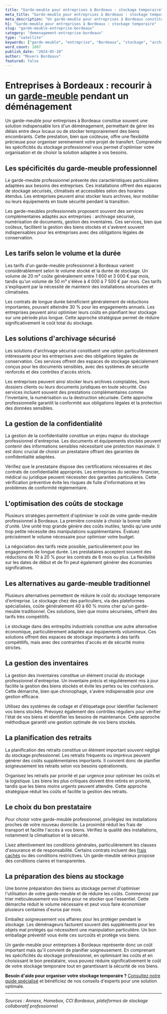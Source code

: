 ```yaml
---
title: "Garde-meuble pour entreprises à Bordeaux : stockage temporaire"
meta_title: "Garde-meuble pour entreprises à Bordeaux : stockage temporaire"
meta_description: "Un garde-meuble pour entreprises à Bordeaux constitue souvent une solution indispensable lors d'un déménagement, permettant de gérer les délais entre ."
h1: "Garde-meuble pour entreprises à Bordeaux : stockage temporaire"
slug: "garde-meuble-entreprise-bordeaux"
category: "demenagement-entreprise-bordeaux"
type: "satellite"
keywords: ["garde-meuble", "entreprise", "Bordeaux", "stockage", "archives"]
word_count: 1087
publish_date: "2024-05-20"
author: "Movers Bordeaux"
featured: false
---
```



# Entreprises à Bordeaux : recourir à un [garde-meuble](/blog/garde-meuble-bordeaux/garde-meuble-bordeaux-guide) pendant un déménagement

Un garde-meuble pour entreprises à Bordeaux constitue souvent une solution indispensable lors d'un déménagement, permettant de gérer les délais entre deux locaux ou de stocker temporairement des biens encombrants. Cette prestation, bien que coûteuse, offre une flexibilité précieuse pour organiser sereinement votre projet de transfert. Comprendre les spécificités du stockage professionnel vous permet d'optimiser votre organisation et de choisir la solution adaptée à vos besoins.

## Les spécificités du garde-meuble professionnel

Le garde-meuble professionnel présente des caractéristiques particulières adaptées aux besoins des entreprises. Ces installations offrent des espaces de stockage sécurisés, climatisés et accessibles selon des horaires étendus. Les entreprises peuvent ainsi stocker leurs archives, leur mobilier ou leurs équipements en toute sécurité pendant la transition.

Les garde-meubles professionnels proposent souvent des services complémentaires adaptés aux entreprises : archivage sécurisé, numérisation de documents, gestion des inventaires. Ces services, bien que coûteux, facilitent la gestion des biens stockés et s'avèrent souvent indispensables pour les entreprises avec des obligations légales de conservation.

## Les tarifs selon le volume et la durée

Les tarifs d'un garde-meuble professionnel à Bordeaux varient considérablement selon le volume stocké et la durée de stockage. Un volume de 20 m³ coûte généralement entre 1 600 et 3 000 € par mois, tandis qu'un volume de 50 m³ s'élève à 4 000 à 7 500 € par mois. Ces tarifs s'expliquent par la nécessité de maintenir des installations sécurisées et climatisées.

Les contrats de longue durée bénéficient généralement de réductions importantes, pouvant atteindre 30 % pour les engagements annuels. Les entreprises peuvent ainsi optimiser leurs coûts en planifiant leur stockage sur une période plus longue. Cette approche stratégique permet de réduire significativement le coût total du stockage.

## Les solutions d'archivage sécurisé

Les solutions d'archivage sécurisé constituent une option particulièrement intéressante pour les entreprises avec des obligations légales de conservation. Ces services offrent des espaces de stockage spécialement conçus pour les documents sensibles, avec des systèmes de sécurité renforcés et des contrôles d'accès stricts.

Les entreprises peuvent ainsi stocker leurs archives comptables, leurs dossiers clients ou leurs documents juridiques en toute sécurité. Ces services incluent souvent des prestations complémentaires comme l'inventaire, la numérisation ou la destruction sécurisée. Cette approche professionnelle garantit la conformité aux obligations légales et la protection des données sensibles.

## La gestion de la confidentialité

La gestion de la confidentialité constitue un enjeu majeur du stockage professionnel d'entreprise. Les documents et équipements stockés peuvent contenir des informations sensibles nécessitant une protection maximale. Il est donc crucial de choisir un prestataire offrant des garanties de confidentialité adaptées.

Vérifiez que le prestataire dispose des certifications nécessaires et des contrats de confidentialité appropriés. Les entreprises du secteur financier, médical ou juridique peuvent nécessiter des garanties particulières. Cette vérification préventive évite les risques de fuite d'informations et les problèmes de conformité réglementaire.

## L'optimisation des coûts de stockage

Plusieurs stratégies permettent d'optimiser le coût de votre garde-meuble professionnel à Bordeaux. La première consiste à choisir la bonne taille d'unité. Une unité trop grande génère des coûts inutiles, tandis qu'une unité trop petite nécessite des manipulations supplémentaires. Évaluez précisément le volume nécessaire pour optimiser votre budget.

La négociation des tarifs reste possible, particulièrement pour les engagements de longue durée. Les prestataires acceptent souvent des réductions de 10 à 20 % pour les contrats de 6 mois ou plus. La flexibilité sur les dates de début et de fin peut également générer des économies significatives.

## Les alternatives au garde-meuble traditionnel

Plusieurs alternatives permettent de réduire le coût du stockage temporaire d'entreprise. Le stockage chez des particuliers, via des plateformes spécialisées, coûte généralement 40 à 60 % moins cher qu'un garde-meuble traditionnel. Ces solutions, bien que moins sécurisées, offrent des tarifs très compétitifs.

Le stockage dans des entrepôts industriels constitue une autre alternative économique, particulièrement adaptée aux équipements volumineux. Ces solutions offrent des espaces de stockage importants à des tarifs compétitifs, mais avec des contraintes d'accès et de sécurité moins strictes.

## La gestion des inventaires

La gestion des inventaires constitue un élément crucial du stockage professionnel d'entreprise. Un inventaire précis et régulièrement mis à jour facilite la gestion des biens stockés et évite les pertes ou les confusions. Cette démarche, bien que chronophage, s'avère indispensable pour une gestion efficace.

Utilisez des systèmes de codage et d'étiquetage pour identifier facilement vos biens stockés. Prévoyez également des contrôles réguliers pour vérifier l'état de vos biens et identifier les besoins de maintenance. Cette approche méthodique garantit une gestion optimale de vos biens stockés.

## La planification des retraits

La planification des retraits constitue un élément important souvent négligé du stockage professionnel. Les retraits fréquents ou imprévus peuvent générer des coûts supplémentaires importants. Il convient donc de planifier soigneusement les retraits selon vos besoins opérationnels.

Organisez les retraits par priorité et par urgence pour optimiser les coûts et la logistique. Les biens les plus critiques doivent être retirés en priorité, tandis que les biens moins urgents peuvent attendre. Cette approche stratégique réduit les coûts et facilite la gestion des retraits.

## Le choix du bon prestataire

Pour choisir votre garde-meuble professionnel, privilégiez les installations proches de votre nouveau domicile. La proximité réduit les frais de transport et facilite l'accès à vos biens. Vérifiez la qualité des installations, notamment la climatisation et la sécurité.

Lisez attentivement les conditions générales, particulièrement les clauses d'assurance et de responsabilité. Certains contrats incluent des [frais cachés](/blog/prix-demenagement-bordeaux/frais-caches-demenagement-bordeaux) ou des conditions restrictives. Un garde-meuble sérieux propose des conditions claires et transparentes.

## La préparation des biens au stockage

Une bonne préparation des biens au stockage permet d'optimiser l'utilisation de votre garde-meuble et de réduire les coûts. Commencez par trier méticuleusement vos biens pour ne stocker que l'essentiel. Cette démarche réduit le volume nécessaire et peut vous faire économiser plusieurs centaines d'euros par mois.

Emballez soigneusement vos affaires pour les protéger pendant le stockage. Les déménageurs facturent souvent des suppléments pour les objets mal protégés qui nécessitent une manipulation particulière. Un bon emballage préventif vous évite ces surcoûts et protège vos biens.

Un garde-meuble pour entreprises à Bordeaux représente donc un coût important mais qu'il convient de planifier soigneusement. En comprenant les spécificités du stockage professionnel, en optimisant les coûts et en choisissant le bon prestataire, vous pouvez réduire significativement le coût de votre stockage temporaire tout en garantissant la sécurité de vos biens.

**Besoin d'aide pour organiser votre stockage temporaire ?** [Consultez notre guide spécialisé](/blog/garde-meuble-bordeaux/garde-meuble-bordeaux-guide) et bénéficiez de nos conseils d'experts pour une solution optimale.

---

*Sources : Annexx, Homebox, CCI Bordeaux, plateformes de stockage collaboratif professionnel*
